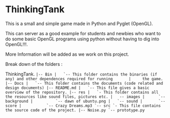 ThinkingTank
============

This is a small and simple game made in Python and Pyglet (OpenGL).

This can server as a good example for students and newbies who want to do
some basic OpenGL programs using python without having to dig into OpenGL!!!.


More Information will be added as we work on this project.




Break down of the folders :


ThinkingTank. 
``
	    |-- Bin
	    |	`-- This folder contains the binaries (if any) and other dependences required for running 	    |	  the game.
	    |-- Docs
	    | 	`-- This folder contains the documents (code related and design documents)
	    |-- README.md
	    |	`-- This file gives a basic overview of the repository.
	    |-- res
 	    |	`- This folder contains all the resources like sound files, pictures etc.
	    |   -- images
	    |      `-- background
	    |          `-- dawn of ubuntu.png
	    |   `-- sound
	    |       `-- score
	    |           `-- Crazy Dreams.mp3
	     `-- src
		  `- This file contains the source code of the project.
	             |-- Noise.py
	       	     `-- prototype.py
``
